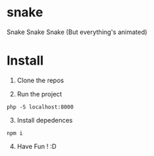 # snake
Snake Snake Snake (But everything's animated)

# Install

1) Clone the repos

2) Run the project
```
php -S localhost:8000
```

3) Install depedences
```
npm i
```
4) Have Fun ! :D
